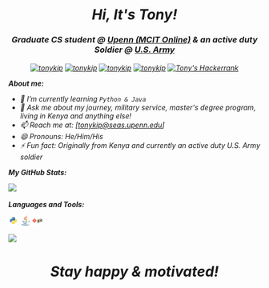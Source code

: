 
<h1 align="center"><em>Hi, It's Tony!<em></h1>
<h3 align="center">Graduate CS student @ <a href=https://gradadm.seas.upenn.edu/masters/computer-and-information-technology-mcit-online/ target="blank">Upenn (MCIT Online)</a> & an active duty Soldier @ <a href=https://www.army.mil/>U.S. Army</a></a></h3>

<p align="center">
<a href=mailto:tonykip@seas.upenn.edu target="blank"><img align="center" src=https://cdn.jsdelivr.net/npm/simple-icons@3.0.1/icons/gmail.svg alt="tonykip" height="20" width="20" /></a>
<a href=https://linkedin.com/in/tonykipkemboi target="blank"><img align="center" src=https://cdn.jsdelivr.net/npm/simple-icons@3.0.1/icons/linkedin.svg alt="tonykip" height="20" width="20" /></a>
<a href=https://github.com/tonykipkemboi?tab=followers target="blank"><img align="center" src=https://cdn.jsdelivr.net/npm/simple-icons@3.0.1/icons/github.svg alt="tonykip" height="20" width="20" /></a>
<a href=https://twitter.com/Tonykip92 target="blank"><img align="center" src=https://cdn.jsdelivr.net/npm/simple-icons@3.0.1/icons/twitter.svg alt="tonykip" height="20" width="20" /></a>
<a href="https://www.hackerrank.com/tonykip">
<img align="center" alt="Tony's Hackerrank" width="22px" src="https://cdn.jsdelivr.net/npm/simple-icons@v3/icons/hackerrank.svg" />
</a>
</p>

**About me:**
<p align="center"> 
  
- 🌱 I’m currently learning <code>Python & Java</code>
- 💬 Ask me about my journey, military service, master's degree program, living in Kenya and anything else!
- 📫 Reach me at: [tonykip@seas.upenn.edu]
- 😄 Pronouns: He/Him/His
- ⚡ Fun fact: Originally from Kenya and currently an active duty U.S. Army soldier

**My GitHub Stats:**
<p align="left"> <img src="https://github-readme-stats.vercel.app/api?username=tonykipkemboi&&show_icons=true&title_color=3498DB&icon_color=2ECC71&text_color=ffffff&bg_color=191919"/>
</p>

**Languages and Tools:**  

<code><img height="20" src="https://raw.githubusercontent.com/github/explore/80688e429a7d4ef2fca1e82350fe8e3517d3494d/topics/python/python.png"></code>
<code><img height="20" src="https://raw.githubusercontent.com/github/explore/80688e429a7d4ef2fca1e82350fe8e3517d3494d/topics/java/java.png"></code>
<code><img height="20" src="https://raw.githubusercontent.com/github/explore/80688e429a7d4ef2fca1e82350fe8e3517d3494d/topics/git/git.png"></code>

![](https://visitor-badge.glitch.me/badge?page_id=tonykipkemboi.tonykipkemboi)

<h1 align="center"><em>Stay happy & motivated!<em></h1>






